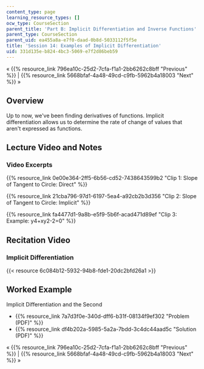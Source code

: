 ```yaml
---
content_type: page
learning_resource_types: []
ocw_type: CourseSection
parent_title: 'Part B: Implicit Differentiation and Inverse Functions'
parent_type: CourseSection
parent_uid: ea455a8a-e7f0-daad-0b8d-5033112f5f5e
title: 'Session 14: Examples of Implicit Differentiation'
uid: 331d135e-b824-4bc3-5069-e7f2d86beb59
---
```


« {{% resource_link 796ea10c-25d2-7cfa-f1a1-2bb6262c8bff "Previous" %}} | {{% resource_link 5668bfaf-4a48-49cd-c9fb-5962b4a18003 "Next" %}} »

Overview
--------

Up to now, we've been finding derivatives of functions. Implicit differentiation allows us to determine the rate of change of values that aren't expressed as functions.

Lecture Video and Notes
-----------------------

### Video Excerpts

{{% resource_link 0e00e364-2ff5-6b56-cd52-7438643599b2 "Clip 1: Slope of Tangent to Circle: Direct" %}}

{{% resource_link 21cba796-97d1-6197-5ea4-a92cb2b3d356 "Clip 2: Slope of Tangent to Circle: Implicit" %}}

{{% resource_link fa4477d1-9a8b-e5f9-5b6f-acad471d89ef "Clip 3: Example: y4+xy2-2=0" %}}

Recitation Video
----------------

### Implicit Differentiation

{{< resource 6c084b12-5932-94b8-fde1-20dc2bfd26a1 >}}

Worked Example
--------------

Implicit Differentiation and the Second

*   {{% resource_link 7a7d3f0e-340d-dff6-b31f-08134f9ef302 "Problem (PDF)" %}}
*   {{% resource_link df4b202a-5985-5a2a-7bdd-3c4dc44aad5c "Solution (PDF)" %}}

« {{% resource_link 796ea10c-25d2-7cfa-f1a1-2bb6262c8bff "Previous" %}} | {{% resource_link 5668bfaf-4a48-49cd-c9fb-5962b4a18003 "Next" %}} »
